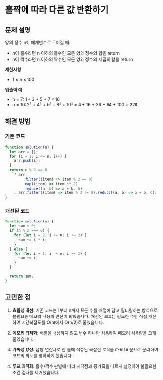 # 홀짝에 따라 다른 값 반환하기

## 문제 설명

양의 정수 n이 매개변수로 주어질 때:

- n이 홀수라면 n 이하의 홀수인 모든 양의 정수의 합을 return
- n이 짝수라면 n 이하의 짝수인 모든 양의 정수의 제곱의 합을 return

**제한사항**

- 1 ≤ n ≤ 100

**입출력 예**

- n = 7: 1 + 3 + 5 + 7 = 16
- n = 10: 2² + 4² + 6² + 8² + 10² = 4 + 16 + 36 + 64 + 100 = 220

## 해결 방법

### 기존 코드

```javascript
function solution(n) {
  let arr = [];
  for (i = 1; i <= n; i++) {
    arr.push(i);
  }
  return n % 2 == 0
    ? arr
        .filter((item) => item % 2 == 0)
        .map((item) => item ** 2)
        .reduce((a, b) => a + b, 0)
    : arr.filter((item) => item % 2 != 0).reduce((a, b) => a + b, 0);
}
```

### 개선된 코드

```javascript
function solution(n) {
  let sum = 0;
  if (n % 2 === 0) {
    for (let i = 2; i <= n; i += 2) {
      sum += i * i;
    }
  } else {
    for (let i = 1; i <= n; i += 2) {
      sum += i;
    }
  }

  return sum;
}
```

## 고민한 점

1. **효율성 개선**: 기존 코드는 1부터 n까지 모든 수를 배열에 담고 필터링하는 방식으로 불필요한 메모리 사용과 연산이 많았습니다. 개선된 코드는 필요한 수만 직접 계산하여 시간복잡도를 O(n)에서 O(n/2)로 줄였습니다.

2. **메모리 최적화**: 배열을 생성하지 않고 변수 하나만 사용하여 메모리 사용량을 크게 줄였습니다.

3. **가독성 향상**: 삼항 연산자로 한 줄에 작성된 복잡한 로직을 if-else 문으로 분리하여 코드의 의도를 명확하게 했습니다.

4. **루프 최적화**: 홀수/짝수 판별에 따라 시작점과 증가폭을 다르게 설정하여 불필요한 조건 검사를 제거했습니다.

